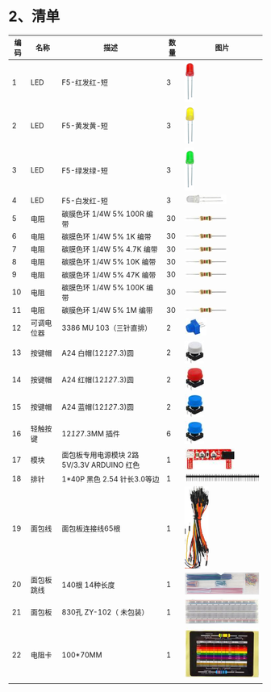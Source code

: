 
# 2、清单


|编码|名称|描述|数量|图片|
|-|-|-|-|-|
|1|LED|F5-红发红-短|3|![](media/1eba37a568de56317c9b9a59738e76ee.png)|
|2|LED|F5-黄发黄-短|3|![](media/c871ecd95ce2be359e1ac2babcfcfaeb.png)|
|3|LED|F5-绿发绿-短|3|![](media/fb6f7a17d1cd0704124dd36063ef06bd.png)|
|4|LED|F5-白发红-短|3|![](media/a94e9e64e20d8c938f70e899e794fc34.jpg)|
|5|电阻|碳膜色环 1/4W 5% 100R 编带|30|![](media/f6a8649da4e79abb2f1d15479f073bb5.jpg)|
|6|电阻|碳膜色环 1/4W 5% 1K 编带|30|![](media/f6a8649da4e79abb2f1d15479f073bb5.jpg)|
|7|电阻|碳膜色环 1/4W 5% 4.7K 编带|30|![](media/f6a8649da4e79abb2f1d15479f073bb5.jpg)|
|8|电阻|碳膜色环 1/4W 5% 10K 编带|30|![](media/f6a8649da4e79abb2f1d15479f073bb5.jpg)|
|9|电阻|碳膜色环 1/4W 5% 47K 编带|30|![](media/f6a8649da4e79abb2f1d15479f073bb5.jpg)|
|10|电阻|碳膜色环 1/4W 5% 100K 编带|30|![](media/f6a8649da4e79abb2f1d15479f073bb5.jpg)|
|11|电阻|碳膜色环 1/4W 5% 1M 编带|30|![](media/f6a8649da4e79abb2f1d15479f073bb5.jpg)|
|12|可调电位器|3386 MU 103（三针直排）|2|![](media/6d6025bc96667b6f44070355f2041f13.jpg)|
|13|按键帽|A24 白帽(12*12*7.3)圆|2|![](media/7f94aded9f45d50e15c2e6281a1bebe3.jpg)|
|14|按键帽|A24 红帽(12*12*7.3)圆|2|![](media/f4522a2209f122d0b094cb5e4755b211.jpg)|
|15|按键帽|A24 蓝帽(12*12*7.3)圆|2|![](media/4be4ce2e80aa9f06e7f02d37c7c5a42a.jpg)|
|16|轻触按键|12*12*7.3MM 插件|6|![](media/4be4ce2e80aa9f06e7f02d37c7c5a42a.jpg)|
|17|模块|面包板专用电源模块 2路5V/3.3V ARDUINO 红色|1|![](media/043582aed0c8ce9aec273d5814320cfa.jpg)|
|18|排针|1*40P 黑色 2.54 针长3.0等边|1|![](media/c1a95d6334a4e20388ddb5a75683c495.png)|
|19|面包线|面包板连接线65根|1|![](media/a741fbc4b471318a5e3ef45f3871c07c.png)|
|20|面包板跳线|140根 14种长度|1|![](media/5f74816773d99c81d1624db265efb6b7.png)|
|21|面包板|830孔 ZY-102（ 未包装）|1|![](media/48648e8442ff9d9c8f57ac99c46fdd04.jpg)|
|22|电阻卡|100*70MM|1|![](media/2e0238b84585943d531ae10d88551d7c.jpg)|

